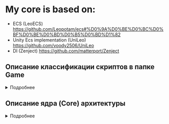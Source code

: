 # My core is based on:
- ECS (LeoECS) 
https://github.com/Leopotam/ecs#%D0%9A%D0%BE%D0%BC%D0%BF%D0%BE%D0%BD%D0%B5%D0%BD%D1%82
- Unity Ecs implementation (UniLeo)
https://github.com/voody2506/UniLeo
- DI (Zenject)
https://github.com/matterport/Zenject

## Описание классификации скриптов в папке Game

<details>
<summary>Подробнее</summary>
  
### /Components
Обычные структуры, которые используются в EcsFilter. Под обычными понимаются компоненты, содержащие поля.
### /Data
Классы, содержащие данные, которые не меняются в течение игровой сессии.
### /Enums
Типы-перечисления enum
### /Factories
Наследники классов, которые лежат в Assets/Scripts/Core/Factories/ (реализуют создание новых объектов, паттерн factory)
### /Info
Классы или структуры, содержащие данные, которые меняются в течение игровой сессии.
### /Installers
Классы – наследники MonoInstaller класса.
### /Providers
Провайдеры для структур, которые используются в EcsFilter.
### /Requests
Структуры, которые используется в EcsFilter, но обозначающие какой-либо запрос на действие, которое должно быть осуществлено соответствующей системой (например, JumpRequest, ShootRequest, MakeNewObjectRequest и т.д.).
### /ScriptableObjects
Классы-наследники DataBaseAbstract или просто наследники ScriptableObject.
### /Startups
Классы – наследники EcsSceneStartup.
### /Systems
Классы, реализующие интерфейсы IEcsPreInitSystem, IEcsInitSystem, IEcsRunSystem.
### /Tags
Структуры, которые используется в EcsFilter, но у которых нет каких-либо полей и которые служат чисто в качестве маркера игрового объекта.
### /Views
Классы-наследники ViewBase или MonoBehaviour.
  
</details>

## Описание ядра (Core) архитектуры

<details>
<summary>Подробнее</summary>

Основные классы архитектуры содержатся в папке Core. Производные от этих классов или какие-либо не связанные с архитектурой скрипты содержатся в папке Game.
Основная логика работы содержится в Assets/Scripts/Core/Infrastructure
Логика работы проекта состоит из классов, которые работают во всём проекте, и классов, которые работают в рамках конкретных сцен (то есть у каждой сцены есть свои скрипты с логикой).
В качестве фундамента построения архитектуры используется Dependency Injection, реализуемый в Zenject’е. Для работы данного фреймворка используются:
- __SceneContext__ - скрипт, который должен висеть на GameObject с таким же именем для сцен (префабы с данным скриптом в Assets/Prefabs/Contexts/).
- __ProjectContext__ - скрипт, префаб с которым должен находиться в папке Resources (находится в Assets/Settings/Resources/).
На префабы контекстов (сцены или проекта) в поле массива MonoInstallers помещаются наследники от класса MonoInstaller, в которых содержатся те классы, которые помещаются в контейнер.

### Принцип работы
Принцип работы состоит в том, что для каждой сцены и проекта в частности биндятся и инициализируются классы с информацией о сцене через наследников SceneInfoAbstract (один на проект и по одномуна каждую сцену). В SceneInfoAbstract есть поле generic-типа, отвечающее за тип сцены (уникальный индекс). По умолчанию реализовано в Assets/Scripts/Game/Enums/SceneType (у каждой сцены должен быть уникальный тип). Затем биндится и инициализируется класс WorldsInfo, который содержит Dictionary с int-ключом и EcsWorld-значением. Затем создаётся экземляр EcsWorld и добавляется в словарь по уникальном ключу, который берётся с поля наследника SceneInfoAbstract (приведение enum к int методом  Convert.ToInt32(SceneType type)). После этого создаётся и биндятся все системы (классы, реализующие интерфейсы IEcsPreInitSystem, IEcsInitSystem, IEcsRunSystem). Далее создаётся экземпляр наследника EcsSceneStartup, в котором реализуется работа всех систем, принадлежащих конкретному экземпляру EcsWorld сцены или проекта.

### Assets/Scripts/Core/Infrastructure/Installers

### /Bootstrap
__BootstrapSceneInstaller__
- Абстрактный класс для создания и инициализации основного класса LeoECS EcsWorld, наследники класса должны создавать и биндить наследников класса EcsSceneStartup.
BootstrapSceneInstaller требует поле с наследником MonoInstaller, в котором забиндены классы-системы.
__BootstrapSceneInstaller__
- Временно не используется, но его использование возможно, если планируется только одна сцена на весь проект. Все те же функции, что и у BootstrapSceneInstaller.
### /Components
__ComponentsInstaller__
- Реализует поиск и конвертацию в Entities всех структур, "обёрнутых" в MonoProvider. Используется только для сцен.
### /Controllers
__ControllersInstaller__
- В наследниках этого класса биндятся классы-контроллеры, которые обрабатывают различные события (events).
### /Data
__DataInstaller__
- В наследниках этого класса биндятся файлы, содержащие какие-либо числовые данные и наследники SceneInfoAbstract, тип сцены задётся через поле SceneType.
### /DataBases
__DataBasesInstaller__
- В наследниках этого класса биндятся ScriptableObjects, которые выступают в роли баз данных.
### /Factories
__FactoriesSceneInstaller__
- В наследниках этого класса биндятся классы-заводы, которые создают новые экземпляры игровых объектов.
### /Systems
__SystemsInstaller__
- В наследниках этого класса биндятся классы-системы (реализующие интерфейсы IEcsPreInitSystem, IEcsInitSystem, IEcsRunSystem).
### /Views
__ViewsInstaller__
- В наследниках этого класса биндятся все компоненты наследники ViewBase, который наследуется от MonoBehaviour.
### /World
__WorldInstallerAbstract__
- Абстрактный класс, который создаёт экзепляр EcsWorld и помещает его в Dictionary WorldsInfo по ключу, конвертируемого от поля SceneType наследника SceneInfoAbstract.
__WorldsInfoInstaller__
- Один на проект!!!  Создаёт экземпляр и биндит WorldsInfo.

### Установленный порядок следования инсталлеров в Scene- или Project- Context'ах
### для ProjectContext:
- DataBasesProjectInstaller (наследник DataBasesInstaller)
- DataProjectInstaller (наследник DataInstaller)
- WorldsInfoInstaller
- ProjectWorldInstaller (наследник WorldInstallerAbstract)
- ToolsInstaller (наследник MonoInstaller для каких-либо классов в которых реализованы методы со сторонней логикой, например класс Randomizer)
- SystemsProjectInstaller (наследник SystemsInstaller)
- BootstrapInstaller (наследник BootstrapSceneInstaller)

### для SceneContext (например, для сцены Game, Assets/Prefabs/Contexts/GameSceneContext.prefab):
- GameDataBasesInstaller (наследник DataBasesInstaller)
- GameDataInstaller (наследник DataInstaller)
- GameSceneWorldInstaller (наследник WorldInstallerAbstract)
- ComponentsGameInstaller (наследник ComponentsInstaller)
- GameFactoriesInstaller (наследник FactoriesSceneInstaller)
- GameViewsInstaller (наследник ViewsInstaller)
- GameSystemsInstaller (наследник SystemsInstaller)
- GameBootstrapInstaller (наследник BootstrapSceneInstaller)

__EcsGameStartup__
- Класс, реализующий работу классов-систем проекта (!!!временно не используется, но его исопльзование возможно, если одна сцена на весь проект!!!)
Получается логика: один Awake, Start, Update, FixedUpdate (методы MonoBehaviour) на проект.

__EcsSceneStartup__
- Класс, наследники которого реализуют работу классов-систем проекта.
Получается логика: один Awake, Start, Update, FixedUpdate (методы MonoBehaviour) на сцену. 

__RxField__
- Класс, в котором осуществляется контроль над сменой значения экземпляра generic типа T.

### Core/Infrastructure/Controllers
- Здесь содержатся абстрактные классы, в которых прописана структура работы с ивентами.
### Core/Infrastructure/Components
- Здесь находятся интерфейсы для различных видов структур компонент, используемых в LeoEcs.
### Core/Data
__DataAbstract__
- Класс, от которого могут наследоваться классы, содержащие данные в виде числовых значений или каких-либо других данных (типо экземпляров классов).
### Core/Extensions
- Здесь лежат расширения в виде новых методов для классов плагинов или packages.
### Core/Factories
__FactoryAbstract__
- Содержит классы для создания экземпляров игровых объектов, темплейты которых берутся из баз данных.
### Core/ScriptableObjects
__DataBaseAbstract__
- Абстрактный класс для создания базы данных с методами выбора её элемента.
### Core/Tools
__Назначение__
- Место хранения классов, выступающих в качестве вспомогательных помощников. Например, рандомайзера, загрузчика новых сцен.
### JsonManager
- Статический класс для загрузки или сохранения через использование json-файлов
### Randomizer
- Класс для получения случайных интовых значений
### ScenesLoader
- Статический класс для загрузки-выгрузки игровых сцен
(!!!опционально!!!, не особо используется, но может пригодиться)
### WorldGetter
- Статический класс для получения экземпляра EcsWorld
### WorldMessageSender
- Статический класс для добавления новых Entities в экземпляр класса EcsWorld
### Core/Views
__ViewBase__
- Класс-наследник MonoBehaviour для игровых объектов, в которых необходимо использование методов, не входящих в логику работы с Ecs, например, физические взаимодействия, реализуемых посредством методов OnTriggerEnter, OnTriggerExit.

###(опционально)
__InitializeViewRequest__
- Реквест для инициализации поля типа EcsEntity

__InitializeViewRequestProvider__
- Провайдер реквеста

__ViewsEntityInitializingSystem__
- Система, реализующая логику инициализации
 
  </details>
  
